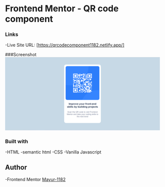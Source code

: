 # Frontend Mentor - QR code component

### Links
-Live Site URL:
[https://qrcodecomponent1182.netlify.app/]

###Screenshot
![](screenshot/qr%20code%20component.png)

### Built with
-HTML
-semantic html
-CSS
-Vanilla Javascript

## Author
-Frontend Mentor
[Mayur-1182](https://www.frontendmentor.io/profile/Mayur-1182)

